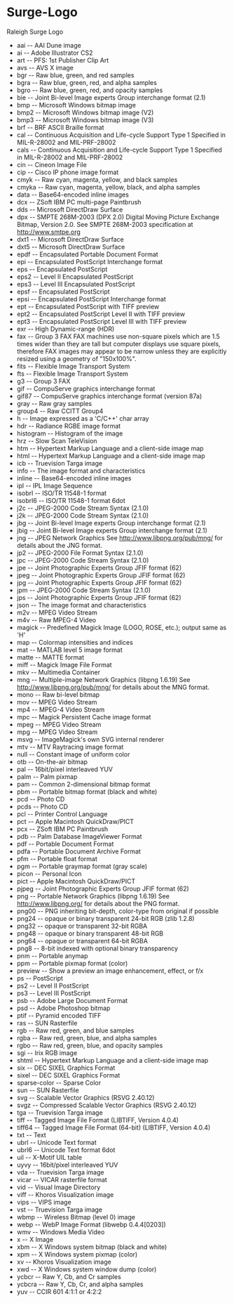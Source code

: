 # Surge-Logo
Raleigh Surge Logo

* aai -- AAI Dune image
* ai -- Adobe Illustrator CS2
* art -- PFS: 1st Publisher Clip Art
* avs -- AVS X image
* bgr -- Raw blue, green, and red samples
* bgra -- Raw blue, green, red, and alpha samples
* bgro -- Raw blue, green, red, and opacity samples
* bie -- Joint Bi-level Image experts Group interchange format (2.1)
* bmp -- Microsoft Windows bitmap image
* bmp2 -- Microsoft Windows bitmap image (V2)
* bmp3 -- Microsoft Windows bitmap image (V3)
* brf -- BRF ASCII Braille format
* cal -- Continuous Acquisition and Life-cycle Support Type 1 Specified in MIL-R-28002 and MIL-PRF-28002
* cals -- Continuous Acquisition and Life-cycle Support Type 1 Specified in MIL-R-28002 and MIL-PRF-28002
* cin -- Cineon Image File
* cip -- Cisco IP phone image format
* cmyk -- Raw cyan, magenta, yellow, and black samples
* cmyka -- Raw cyan, magenta, yellow, black, and alpha samples
* data -- Base64-encoded inline images
* dcx -- ZSoft IBM PC multi-page Paintbrush
* dds -- Microsoft DirectDraw Surface
* dpx -- SMPTE 268M-2003 (DPX 2.0) Digital Moving Picture Exchange Bitmap, Version 2.0.  See SMPTE 268M-2003 specification at http://www.smtpe.org 
* dxt1 -- Microsoft DirectDraw Surface
* dxt5 -- Microsoft DirectDraw Surface
* epdf -- Encapsulated Portable Document Format
* epi -- Encapsulated PostScript Interchange format
* eps -- Encapsulated PostScript
* eps2 -- Level II Encapsulated PostScript
* eps3 -- Level III Encapsulated PostScript
* epsf -- Encapsulated PostScript
* epsi -- Encapsulated PostScript Interchange format
* ept -- Encapsulated PostScript with TIFF preview
* ept2 -- Encapsulated PostScript Level II with TIFF preview
* ept3 -- Encapsulated PostScript Level III with TIFF preview
* exr -- High Dynamic-range (HDR)
* fax -- Group 3 FAX FAX machines use non-square pixels which are 1.5 times wider than they are tall but computer displays use square pixels, therefore FAX images may appear to be narrow unless they are explicitly resized using a geometry of "150x100%".  
* fits -- Flexible Image Transport System
* fts -- Flexible Image Transport System
* g3 -- Group 3 FAX
* gif -- CompuServe graphics interchange format
* gif87 -- CompuServe graphics interchange format (version 87a)
* gray -- Raw gray samples
* group4 -- Raw CCITT Group4
* h -- Image expressed as a 'C/C++' char array
* hdr -- Radiance RGBE image format
* histogram -- Histogram of the image
* hrz -- Slow Scan TeleVision
* htm -- Hypertext Markup Language and a client-side image map
* html -- Hypertext Markup Language and a client-side image map
* icb -- Truevision Targa image
* info -- The image format and characteristics
* inline -- Base64-encoded inline images
* ipl -- IPL Image Sequence
* isobrl -- ISO/TR 11548-1 format
* isobrl6 -- ISO/TR 11548-1 format 6dot
* j2c -- JPEG-2000 Code Stream Syntax (2.1.0)
* j2k -- JPEG-2000 Code Stream Syntax (2.1.0)
* jbg -- Joint Bi-level Image experts Group interchange format (2.1)
* jbig -- Joint Bi-level Image experts Group interchange format (2.1)
* jng -- JPEG Network Graphics See http://www.libpng.org/pub/mng/ for details about the JNG format.
* jp2 -- JPEG-2000 File Format Syntax (2.1.0)
* jpc -- JPEG-2000 Code Stream Syntax (2.1.0)
* jpe -- Joint Photographic Experts Group JFIF format (62)
* jpeg -- Joint Photographic Experts Group JFIF format (62)
* jpg -- Joint Photographic Experts Group JFIF format (62)
* jpm -- JPEG-2000 Code Stream Syntax (2.1.0)
* jps -- Joint Photographic Experts Group JFIF format (62)
* json -- The image format and characteristics
* m2v -- MPEG Video Stream
* m4v -- Raw MPEG-4 Video
* magick -- Predefined Magick Image (LOGO, ROSE, etc.); output same as 'H'
* map -- Colormap intensities and indices
* mat -- MATLAB level 5 image format
* matte -- MATTE format
* miff -- Magick Image File Format
* mkv -- Multimedia Container
* mng -- Multiple-image Network Graphics (libpng 1.6.19) See http://www.libpng.org/pub/mng/ for details about the MNG format.
* mono -- Raw bi-level bitmap
* mov -- MPEG Video Stream
* mp4 -- MPEG-4 Video Stream
* mpc -- Magick Persistent Cache image format
* mpeg -- MPEG Video Stream
* mpg -- MPEG Video Stream
* msvg -- ImageMagick's own SVG internal renderer
* mtv -- MTV Raytracing image format
* null -- Constant image of uniform color
* otb -- On-the-air bitmap
* pal -- 16bit/pixel interleaved YUV
* palm -- Palm pixmap
* pam -- Common 2-dimensional bitmap format
* pbm -- Portable bitmap format (black and white)
* pcd -- Photo CD
* pcds -- Photo CD
* pcl -- Printer Control Language
* pct -- Apple Macintosh QuickDraw/PICT
* pcx -- ZSoft IBM PC Paintbrush
* pdb -- Palm Database ImageViewer Format
* pdf -- Portable Document Format
* pdfa -- Portable Document Archive Format
* pfm -- Portable float format
* pgm -- Portable graymap format (gray scale)
* picon -- Personal Icon
* pict -- Apple Macintosh QuickDraw/PICT
* pjpeg -- Joint Photographic Experts Group JFIF format (62)
* png -- Portable Network Graphics (libpng 1.6.19) See http://www.libpng.org/ for details about the PNG format.
* png00 -- PNG inheriting bit-depth, color-type from original if possible
* png24 -- opaque or binary transparent 24-bit RGB (zlib 1.2.8)
* png32 -- opaque or transparent 32-bit RGBA
* png48 -- opaque or binary transparent 48-bit RGB
* png64 -- opaque or transparent 64-bit RGBA
* png8 -- 8-bit indexed with optional binary transparency
* pnm -- Portable anymap
* ppm -- Portable pixmap format (color)
* preview -- Show a preview an image enhancement, effect, or f/x
* ps -- PostScript
* ps2 -- Level II PostScript
* ps3 -- Level III PostScript
* psb -- Adobe Large Document Format
* psd -- Adobe Photoshop bitmap
* ptif -- Pyramid encoded TIFF
* ras -- SUN Rasterfile
* rgb -- Raw red, green, and blue samples
* rgba -- Raw red, green, blue, and alpha samples
* rgbo -- Raw red, green, blue, and opacity samples
* sgi -- Irix RGB image
* shtml -- Hypertext Markup Language and a client-side image map
* six -- DEC SIXEL Graphics Format
* sixel -- DEC SIXEL Graphics Format
* sparse-color -- Sparse Color
* sun -- SUN Rasterfile
* svg -- Scalable Vector Graphics (RSVG 2.40.12)
* svgz -- Compressed Scalable Vector Graphics (RSVG 2.40.12)
* tga -- Truevision Targa image
* tiff -- Tagged Image File Format (LIBTIFF, Version 4.0.4)
* tiff64 -- Tagged Image File Format (64-bit) (LIBTIFF, Version 4.0.4)
* txt -- Text
* ubrl -- Unicode Text format
* ubrl6 -- Unicode Text format 6dot
* uil -- X-Motif UIL table
* uyvy -- 16bit/pixel interleaved YUV
* vda -- Truevision Targa image
* vicar -- VICAR rasterfile format
* vid -- Visual Image Directory
* viff -- Khoros Visualization image
* vips -- VIPS image
* vst -- Truevision Targa image
* wbmp -- Wireless Bitmap (level 0) image
* webp -- WebP Image Format (libwebp 0.4.4[0203])
* wmv -- Windows Media Video
* x -- X Image
* xbm -- X Windows system bitmap (black and white)
* xpm -- X Windows system pixmap (color)
* xv -- Khoros Visualization image
* xwd -- X Windows system window dump (color)
* ycbcr -- Raw Y, Cb, and Cr samples
* ycbcra -- Raw Y, Cb, Cr, and alpha samples
* yuv -- CCIR 601 4:1:1 or 4:2:2
